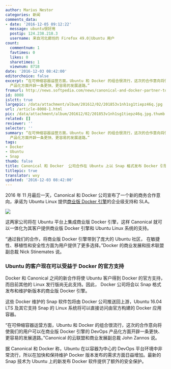 ```yaml
---
author: Marius Nestor
categories: 新闻
comments_data:
- date: '2016-12-05 09:12:22'
  message: ubuntu很好用
  postip: 124.238.218.3
  username: 来自河北廊坊的 Firefox 49.0|Ubuntu 用户
count:
  commentnum: 1
  favtimes: 0
  likes: 0
  sharetimes: 1
  viewnum: 8718
date: '2016-12-03 08:42:00'
editorchoice: false
excerpt: “在可伸缩容器运营方面，Ubuntu 和 Docker 的组合很流行，这次的合作意向将使我们的用户可以在商业版 Docker 引擎的 DevOps
  产品化方面开辟一条更快、更容易的发展道路。”
fromurl: http://news.softpedia.com/news/canonical-and-docker-partner-to-distribute-docker-releases-as-snaps-on-ubuntu-510665.shtml
id: 8008
islctt: true
largepic: /data/attachment/album/201612/02/201853v1nh1sg1tiepz46q.jpg
url: /article-8008-1.html
pic: /data/attachment/album/201612/02/201853v1nh1sg1tiepz46q.jpg.thumb.jpg
related: []
reviewer: ''
selector: ''
summary: “在可伸缩容器运营方面，Ubuntu 和 Docker 的组合很流行，这次的合作意向将使我们的用户可以在商业版 Docker 引擎的 DevOps
  产品化方面开辟一条更快、更容易的发展道路。”
tags:
- Docker
- Ubuntu
- Snap
thumb: false
title: Canonical 和 Docker  公司合作在 Ubuntu 上以 Snap 格式发布 Docker 引擎
titlepic: true
translator: wxy
updated: '2016-12-03 08:42:00'
---
```


2016 年 11 月最后一天，Canonical 和 Docker 公司宣布了一个新的商务合作意向，承诺为 Ubuntu Linux 提供[商业版 Docker 引擎](https://www.docker.com/products/docker-engine)的企业级支持和 SLA。


![](/data/attachment/album/201612/02/201853v1nh1sg1tiepz46q.jpg)


这两家公司将在 Ubuntu 平台上集成商业版 Docker 引擎，这样 Canonical 就可以一体化为其客户提供商业版 Docker 引擎和 Ubuntu Linux 系统的支持。


“通过我们的合作，将商业版 Docker 引擎带到了庞大的 Ubuntu 社区， 在敏捷性、移植性和安全性方面为用户提供了更多选择。”Docker 的商业发展和技术联盟副总裁 Nick Stinemates 说。


### Ubuntu 的客户现在可以受益于 Docker 的官方支持


Docker 和 Canonical 之间的新合作将使 Ubuntu 客户得到 Docker 的官方支持，而目前其他的 Linux 发行版尚无此支持。因此， Docker 公司将会以 Snap 格式发布和维护新版本的商业版 Docker 引擎。


这些 Docker 维护的 Snap 软件包将由 Docker 公司推送回上游，Ubuntu 16.04 LTS 及其它支持 Snap 的 Linux 系统将可以直接访问由官方构建的 Docker 应用容器。


“在可伸缩容器运营方面，Ubuntu 和 Docker 的组合很流行，这次的合作意向将使我们的用户可以在商业版 Docker 引擎的 DevOps 产品化方面开辟一条更快、更容易的发展道路。”Canonical 的云联盟和商业发展副总裁 John Zannos 说。


据 Canonical 和 Docker 称，Ubuntu 在以容器为中心的 DevOps 平台环境中非常流行，所以在加快和保持维护 Docker 版本发布的需求方面日益增加。最新的 Snap 技术为 Ubuntu 上的新发布 Docker 软件提供了额外的安全保护。